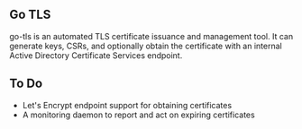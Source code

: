 Go TLS
------

go-tls is an automated TLS certificate issuance and management tool. It can
generate keys, CSRs, and optionally obtain the certificate with an internal
Active Directory Certificate Services endpoint.

To Do
-----
- Let's Encrypt endpoint support for obtaining certificates
- A monitoring daemon to report and act on expiring certificates
